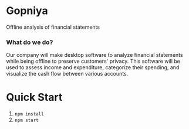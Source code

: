 # Gopniya

Offline analysis of financial statements

### What do we do?

Our company will make desktop software to analyze financial statements while being offline to preserve customers' privacy. This software will be used to assess income and expenditure, categorize their spending, and visualize the cash flow between various accounts.

# Quick Start

1. `npm install`
1. `npm start`
